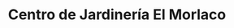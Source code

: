 ---
title: "Centro de Jardinería El Morlaco"
url: /malaga/centro-de-jardineria-el-morlaco/
shop: Garten-Center
---